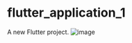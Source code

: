 # flutter_application_1

A new Flutter project.
![image](https://github.com/user-attachments/assets/72af96d4-ea47-4db9-bbc1-8793c6be5a12)
